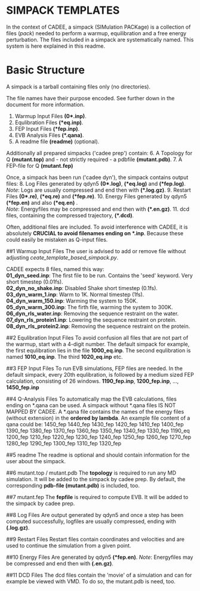 SIMPACK TEMPLATES
=================

In the context of CADEE, a simpack (SIMulation PACKage) is a collection of files (_pack_) needed to perform a warmup, equilibration and
a free energy perturbation. The files included in a simpack are systematically named. This system is here explained in this readme.

# Basic Structure
A simpack is a tarball containing files only (no directories).  
  
The file names have their purpose encoded. See further down in the document for more information.
1. Warmup Input Files __(0*.inp)__.  
2. Equlibration Files __(*eq.inp)__.  
3. FEP Input Files __(*fep.inp)__.  
4. EVB Analysis Files __(*.qana)__.  
5. A readme file __(readme)__ (optional).    

Additionally all prepared simpacks ('cadee prep') contain:
6. A Topology for Q __(mutant.top)__ and  - not strictly required - a pdbfile __(mutant.pdb)__.
7. A FEP-file for Q __(mutant.fep)__
  
Once, a simpack has been run ('cadee dyn'), the simpack contains output files:
8. Log Files generated by qdyn5 __(0*.log)__, __(*eq.log)__ and __(*fep.log)__.  
*Note*: Logs are usually compressed and end then with __(*.log.gz)__.
9. Restart Files __(0*.re)__, __(*eq.re)__ and __(*fep.re)__.
10. Energy Files generated by qdyn5 __(*fep.en)__ and also __(*eq.en)__ .  
*Note*: Energyfiles may be compressed and end then with __(*.en.gz)__.
11. dcd files, containing the compressed trajectory, __(*.dcd)__.

Often, additional files are included. To avoid interference with CADEE, it is absolutely __CRUCIAL to avoid filenames ending on *.inp__.
Because these could easily be mistaken as Q-input files.

##1 Warmup Input Files
The user is advised to add or remove file without adjusting *ceate_template_based_simpack.py*.  
 
CADEE expects 8 files, named this way:    
__01_dyn_seed.inp__:
The first file to be run. Contains the 'seed' keyword. Very short timestep (0.01fs).  
__02_dyn_no_shake.inp__:
Disabled Shake short timestep (0.1fs).  
__03_dyn_warm_1.inp__:
Warm to 1K.  Normal timestep (1fs).  
__04_dyn_warm_150.inp__:
Warming the system to 150K.  
__05_dyn_warm_300.inp__:
The firth file, warming the system to 300K.  
__06_dyn_rls_water.inp__:
Removing the sequence restraint on the water.  
__07_dyn_rls_protein1.inp__:
Lowering the sequence restraint on protein.  
__08_dyn_rls_protein2.inp__:
Removing the sequence restraint on the protein.  


##2 Equlibration Input Files
To avoid confusion all files that are not part of the warmup, start with a 4-digit number. The default simpack for example,
the first equlibration lies in the file __1000_eq.inp__. The second equlibration is named __1010_eq.inp__. The third __1020_eq.inp__ etc.

##3 FEP Input Files
To run EVB simulations, FEP files are needed. In the default simpack, every 20th equlibration, is followed by a medium sized FEP calculation, consisting of 26 windows.
__1190_fep.inp__, __1200_fep.inp__, ..., __1450_fep.inp__

##4 Q-Analysis Files
To automatically map the EVB calculations, files ending on *.qana can be used. A simpack without *.qana files IS NOT MAPPED BY CADEE.
A *.qana file contains the names of the energy files (without extension) in the __ordered by lambda__.
An example file content of a qana could be:
1450_fep 1440_fep 1430_fep 1420_fep 1410_fep 1400_fep 1390_fep 1380_fep 1370_fep 1360_fep 1350_fep 1340_fep 1330_fep 1190_eq 1200_fep 1210_fep 1220_fep 1230_fep 1240_fep 1250_fep 1260_fep 1270_fep 1280_fep 1290_fep 1300_fep 1310_fep 1320_fep

##5 readme
The readme is optional and should contain information for the user about the simpack.

##6 mutant.top / mutant.pdb
The __topology__ is required to run any MD simulation. It will be added to the simpack by cadee prep.
By default, the corresponding __pdb-file (mutant.pdb)__ is included, too.

##7 mutant.fep
The __fepfile__ is required to compute EVB. It will be added to the simpack by cadee prep.


##8 Log Files
Are output generated by qdyn5 and once a step has been computed successfully, logfiles are usually compressed, ending with __(.log.gz)__.

##9 Restart Files
Restart files contain coordinates and velocities and are used to continue the simulation from a given point.

##10 Energy Files
Are generated by qdyn5 __(*fep.en)__. *Note*: Energyfiles may be compressed and end then with __(.en.gz)__.

##11 DCD Files
The dcd files contain the 'movie' of a simulation and can for example be viewed with VMD. To do so, the mutant.pdb is need, too.



